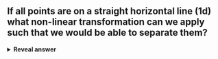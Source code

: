 ## If all points are on a straight horizontal line (1d) what non-linear transformation can we apply such that we would be able to separate them?
<details>
<summary><b>Reveal answer</b></summary>
X' = x^2
</details>
